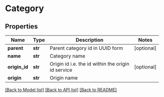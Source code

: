# Category

## Properties
Name | Type | Description | Notes
------------ | ------------- | ------------- | -------------
**parent** | **str** | Parent category id in UUID form | [optional] 
**name** | **str** | Category name | 
**origin_id** | **str** | Origin id i.e. the id within the origin id service | [optional] 
**origin** | **str** | Origin name | 

[[Back to Model list]](../README.md#documentation-for-models) [[Back to API list]](../README.md#documentation-for-api-endpoints) [[Back to README]](../README.md)


